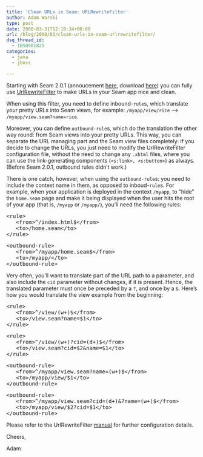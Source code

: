 ```yaml
---
title: 'Clean URLs in Seam: URLRewriteFilter'
author: Adam Warski
type: post
date: 2008-03-31T12:10:34+00:00
url: /blog/2008/03/clean-urls-in-seam-urlrewritefilter/
dsq_thread_id:
  - 1050981825
categories:
  - java
  - jboss

---
```

Starting with Seam 2.0.1 (annoucement [here][1], download [here][2]) you can fully use [UrlRewriteFilter][3] to make URLs in your Seam app nice and clean.

When using this filter, you need to define inbound-`rule`s, which translate your pretty URLs into Seam views, for example: `/myapp/view/rice` &#8211;> `/myapp/view.seam?name=rice`.

Moreover, you can define `outbound-rule`s, which do the translation the other way round: from Seam views into your pretty URLs. This way, you can separate the URL managing part and the Seam view files completely: if you decide to change the URLs, you just need to modify the UrlRewriteFilter configuration file, without the need to change any `.xhtml` files, where you can use the link-generating components (`<s:link>, <s:button>`) as always. (Before Seam 2.0.1, outbound rules didn&#8217;t work.)

There is one catch, however, when using the `outbound-rule`s: you need to include the context name in them, as opposed to inboud-`rule`s. For example, when your application is deployed in the context `/myapp`, to &#8220;hide&#8221; the `home.seam` page and make it being displayed when the user hits the root of your app (that is, `/myapp` or `/myapp/`), you&#8217;ll need the following rules:

<pre>&lt;rule&gt;
   &lt;from&gt;^/index.html$&lt;/from&gt;
   &lt;to&gt;/home.seam&lt;/to&gt;
&lt;/rule&gt;</pre>

<pre>&lt;outbound-rule&gt;
   &lt;from&gt;^/myapp/home.seam$&lt;/from&gt;
   &lt;to&gt;/myapp/&lt;/to&gt;
&lt;/outbound-rule&gt;</pre>

Very often, you&#8217;ll want to translate part of the URL path to a parameter, and also include the `cid` parameter without changes, if it is present. Hence, the translated parameter must once be preceded by a `?`, and once by a `&`. Here&#8217;s how you would translate the view example from the beginning:

<pre>&lt;rule&gt;
   &lt;from&gt;^/view/(w+)$&lt;/from&gt;
   &lt;to&gt;/view.seam?name=$1&lt;/to&gt;
&lt;/rule&gt;</pre>

<pre>&lt;rule&gt;
   &lt;from&gt;^/view/(w+)?cid=(d+)$&lt;/from&gt;
   &lt;to&gt;/view.seam?cid=$2&name=$1&lt;/to&gt;
&lt;/rule&gt;</pre>

<pre>&lt;outbound-rule&gt;
   &lt;from&gt;^/myapp/view.seam?name=(w+)$&lt;/from&gt;
   &lt;to&gt;/myapp/view/$1&lt;/to&gt;
&lt;/outbound-rule&gt;</pre>

<pre>&lt;outbound-rule&gt;
   &lt;from&gt;^/myapp/view.seam?cid=(d+)&?name=(w+)$&lt;/from&gt;
   &lt;to&gt;/myapp/view/$2?cid=$1&lt;/to&gt;
&lt;/outbound-rule&gt;</pre>

Please refer to the UrlRewriteFilter [manual][4] for further configuration details.

Cheers,

Adam

 [1]: http://in.relation.to/Bloggers/Seam201GA
 [2]: http://sourceforge.net/project/showfiles.php?group_id=22866&package_id=163777&release_id=572530
 [3]: http://tuckey.org/urlrewrite/
 [4]: http://tuckey.org/urlrewrite/manual/3.0/
